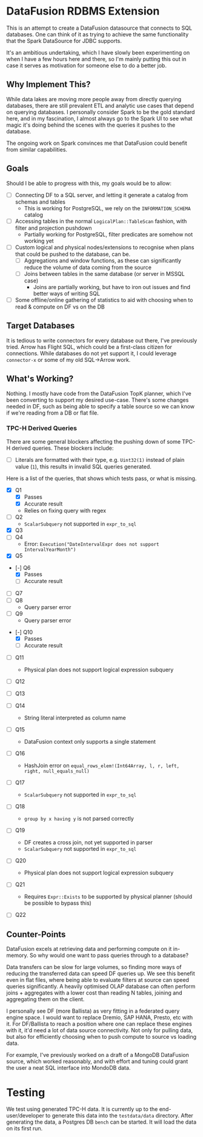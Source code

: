 # DataFusion RDBMS Extension

This is an attempt to create a DataFusion datasource that connects to SQL databases.
One can think of it as trying to achieve the same functionality that the Spark DataSource for JDBC supports.

It's an ambitious undertaking, which I have slowly been experimenting on when I have a few hours here and there, so I'm mainly putting this out in case it serves as motivation for someone else to do a better job.

## Why Implement This?

While data lakes are moving more people away from directly querying databases, there are still prevalent ETL and analytic use cases that depend on querying databases. I personally consider Spark to be the gold standard here, and in my fascination, I almost always go to the Spark UI to see what magic it's doing behind the scenes with the queries it pushes to the database.

The ongoing work on Spark convinces me that DataFusion could benefit from similar capabilities.

## Goals

Should I be able to progress with this, my goals would be to allow:

- [ ] Connecting DF to a SQL server, and letting it generate a catalog from schemas and tables
  - This is working for PostgreSQL, we rely on the `INFORMATION_SCHEMA` catalog
- [ ] Accessing tables in the normal `LogicalPlan::TableScan` fashion, with filter and projection pushdown
  - Partially working for PostgreSQL, filter predicates are somehow not working yet
- [ ] Custom logical and physical nodes/extensions to recognise when plans that could be pushed to the database, can be.
  - [ ] Aggregations and window functions, as these can significantly reduce the volume of data coming from the source
  - [ ] Joins between tables in the same database (or server in MSSQL case)
    - Joins are partially working, but have to iron out issues and find better ways of writing SQL
- [ ] Some offline/online gathering of statistics to aid with choosing when to read & compute on DF vs on the DB

## Target Databases

It is tedious to write connectors for every database out there, I've previously tried.
Arrow has Flight SQL, which could be a first-class citizen for connections. While databases do not yet support it, I could leverage `connector-x` or some of my old SQL->Arrow work.

## What's Working?

Nothing. I mostly have code from the DataFusion TopK planner, which I've been converting to support my desired use-case.
There's some changes needed in DF, such as being able to specify a table source so we can know if we're reading from a DB or flat file.

### TPC-H Derived Queries

There are some general blockers affecting the pushing down of some TPC-H derived queries.
These blockers include:

- [ ] Literals are formatted with their type, e.g. `Uint32(1)` instead of plain value (`1`), this results in invalid SQL queries generated.

Here is a list of the queries, that shows which tests pass, or what is missing.

- [x] Q1
  - [x] Passes
  - [x] Accurate result
  - Relies on fixing query with regex
- [ ] Q2
  - `ScalarSubquery` not supported in `expr_to_sql`
- [x] Q3
- [ ] Q4
  - Error: `Execution("DateIntervalExpr does not support IntervalYearMonth")`
- [X] Q5
- [-] Q6
  - [x] Passes
  - [ ] Accurate result
- [ ] Q7
- [ ] Q8
  - Query parser error
- [ ] Q9
  - Query parser error
- [-] Q10
  - [X] Passes
  - [ ] Accurate result
- [ ] Q11
   - Physical plan does not support logical expression subquery
- [ ] Q12
- [ ] Q13
- [ ] Q14
  - String literal interpreted as column name
- [ ] Q15
  - DataFusion context only supports a single statement
- [ ] Q16
  - HashJoin error on `equal_rows_elem!(Int64Array, l, r, left, right, null_equals_null)`
- [ ] Q17
  - `ScalarSubquery` not supported in `expr_to_sql`
- [ ] Q18
  - `group by x having y` is not parsed correctly
- [ ] Q19
  - DF creates a cross join, not yet supported in parser
  - `ScalarSubquery` not supported in `expr_to_sql`
- [ ] Q20
   - Physical plan does not support logical expression subquery
- [ ] Q21
  - Requires `Expr::Exists` to be supported by physical planner (should be possible to bypass this)
- [ ] Q22


## Counter-Points

DataFusion excels at retrieving data and performing compute on it in-memory. So why would one want to pass queries through to a database?

Data transfers can be slow for large volumes, so finding more ways of reducing the transferred data can speed DF queries up.
We see this benefit even in flat files, where being able to evaluate filters at source can speed queries significantly.
A heavily optimised OLAP database can often perform joins + aggregates with a lower cost than reading N tables, joining and aggregating them on the client.

I personally see DF (more Ballista) as very fitting in a federated query engine space. I would want to replace Dremio, SAP HANA, Presto, etc with it. For DF/Ballista to reach a position where one can replace these engines with it, it'd need a lot of data source connectivity. Not only for pulling data, but also for efficiently choosing when to push compute to source vs loading data.

For example, I've previously worked on a draft of a MongoDB DataFusion source, which worked reasonably, and with effort and tuning could grant the user a neat SQL interface into MondoDB data.

# Testing

We test using generated TPC-H data. It is currently up to the end-user/developer to generate this data into the `testdata/data` directory.
After generating the data, a Postgres DB `bench` can be started. It will load the data on its first run.
